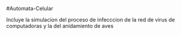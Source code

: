 #Automata-Celular


Incluye la simulacion del proceso de infecccion de la red de virus de computadoras y la del anidamiento de aves

